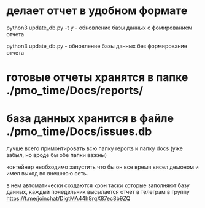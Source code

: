 # делает отчет в удобном формате

python3 update_db.py -t y - обновление базы данных с фомированием отчета


python3 update_db.py - обновление базы данных без формирование отчета


# готовые отчеты хранятся в папке ./pmo_time/Docs/reports/

# база данных хранится в файле ./pmo_time/Docs/issues.db

лучше всего примонтировать всю папку reports и папку docs (уже забыл, но вроде бы обе папки важны)

контейнер необходимо запустить что бы он все время висел демоном и имел выход во внешнюю сеть. 

в нем автоматически создаются крон таски которые заполняют базу данных, каждый понедельник высылается отчет в телеграм в группу https://t.me/joinchat/DigtMA44h8rqX87ec8b9ZQ